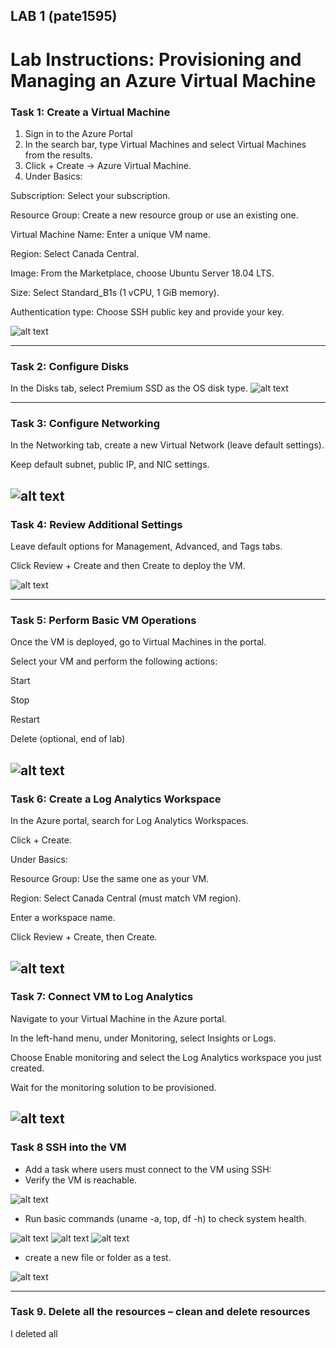 ## LAB 1 (pate1595)
# Lab Instructions: Provisioning and Managing an Azure Virtual Machine

### Task 1: Create a Virtual Machine

1.	Sign in to the Azure Portal
2.	In the search bar, type Virtual Machines and select Virtual Machines from the results.
3.	Click + Create → Azure Virtual Machine.
4.	Under Basics:

Subscription: Select your subscription.

Resource Group: Create a new resource group or use an existing one.

Virtual Machine Name: Enter a unique VM name.

Region: Select Canada Central.

Image: From the Marketplace, choose Ubuntu Server 18.04 LTS.

Size: Select Standard_B1s (1 vCPU, 1 GiB memory).

Authentication type: Choose SSH public key and provide your key.

![alt text](<Screenshot 2025-09-11 173453.png>)


---
### Task 2: Configure Disks

In the Disks tab, select Premium SSD as the OS disk type.
![alt text](<Screenshot 2025-09-11 173717.png>)

--- 
### Task 3: Configure Networking

In the Networking tab, create a new Virtual Network (leave default settings).

Keep default subnet, public IP, and NIC settings.

![alt text](<Screenshot 2025-09-11 174140.png>)
---

### Task 4: Review Additional Settings

Leave default options for Management, Advanced, and Tags tabs.

Click Review + Create and then Create to deploy the VM.

![alt text](<Screenshot 2025-09-11 174533.png>)

---
### Task 5: Perform Basic VM Operations

Once the VM is deployed, go to Virtual Machines in the portal.

Select your VM and perform the following actions:

Start

Stop

Restart

Delete (optional, end of lab)

![alt text](<Screenshot 2025-09-11 175526.png>)
---
### Task 6: Create a Log Analytics Workspace

In the Azure portal, search for Log Analytics Workspaces.

Click + Create.

Under Basics:

Resource Group: Use the same one as your VM.

Region: Select Canada Central (must match VM region).

Enter a workspace name.

Click Review + Create, then Create.

![alt text](<Screenshot 2025-09-11 180030.png>)
---
### Task 7: Connect VM to Log Analytics

Navigate to your Virtual Machine in the Azure portal.

In the left-hand menu, under Monitoring, select Insights or Logs.

Choose Enable monitoring and select the Log Analytics workspace you just created.

Wait for the monitoring solution to be provisioned.

![alt text](<Screenshot 2025-09-11 180957.png>)
---
### Task 8 SSH into the VM
- Add a task where users must connect to the VM using SSH:
- Verify the VM is reachable.

![alt text](<Screenshot 2025-09-11 184344.png>)

- Run basic commands (uname -a, top, df -h) to check system health.

![alt text](<Screenshot 2025-09-11 184351.png>)
![alt text](<Screenshot 2025-09-11 184400.png>)
![alt text](<Screenshot 2025-09-11 184409.png>)

- create a new file or folder as a test.

![alt text](<Screenshot 2025-09-11 184416.png>)

---
### Task 9. Delete all the resources – clean and delete resources 
 I deleted all

